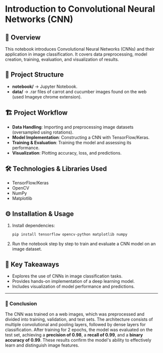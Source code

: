 # Introduction to Convolutional Neural Networks (CNN)

## 📌 Overview

This notebook introduces Convolutional Neural Networks (CNNs) and their application in image classification. It covers data preprocessing, model creation, training, evaluation, and visualization of results.

## 📂 Project Structure

- **notebook/** → Jupyter Notebook.
- **data/** → .rar files of carrot and cucumber images found on the web (used Imageye chrome extension).

## 🏗️ Project Workflow

- **Data Handling**: Importing and preprocessing image datasets (oversampled using rotations).
- **Model Implementation**: Constructing a CNN with TensorFlow/Keras.
- **Training & Evaluation**: Training the model and assessing its performance.
- **Visualization**: Plotting accuracy, loss, and predictions.

## 🛠️ Technologies & Libraries Used

- TensorFlow/Keras
- OpenCV
- NumPy
- Matplotlib

## ⚙️ Installation & Usage

1. Install dependencies:
   ```bash
   pip install tensorflow opencv-python matplotlib numpy
   ```
2. Run the notebook step by step to train and evaluate a CNN model on an image dataset.

## 🎯 Key Takeaways

- Explores the use of CNNs in image classification tasks.
- Provides hands-on implementation of a deep learning model.
- Includes visualization of model performance and predictions.

---
### 📢 Conclusion
The CNN was trained on a web images, which was preprocessed and divided into training, validation, and test sets. The architecture consists of multiple convolutional and pooling layers, followed by dense layers for classification. After training for 2 epochs, the model was evaluated on the test set, achieving a **precision of 0.98**, a **recall of 0.99**, and a **binary accuracy of 0.99**. These results confirm the model's ability to effectively learn and distinguish image features.

